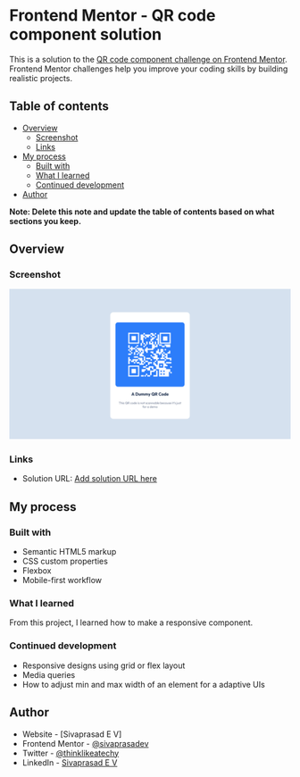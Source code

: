 # Frontend Mentor - QR code component solution

This is a solution to the [QR code component challenge on Frontend Mentor](https://www.frontendmentor.io/challenges/qr-code-component-iux_sIO_H). Frontend Mentor challenges help you improve your coding skills by building realistic projects. 

## Table of contents

- [Overview](#overview)
  - [Screenshot](#screenshot)
  - [Links](#links)
- [My process](#my-process)
  - [Built with](#built-with)
  - [What I learned](#what-i-learned)
  - [Continued development](#continued-development)
- [Author](#author)

**Note: Delete this note and update the table of contents based on what sections you keep.**

## Overview

### Screenshot

![](./Assets/screenshot.png)

### Links

- Solution URL: [Add solution URL here](https://github.com/sivaprasadev/front-end-mentor-challenges/tree/main/QR%20code)

## My process

### Built with

- Semantic HTML5 markup
- CSS custom properties
- Flexbox
- Mobile-first workflow

### What I learned

From this project, I learned how to make a responsive component.

### Continued development

- Responsive designs using grid or flex layout
- Media queries
- How to adjust min and max width of an element for a adaptive UIs

## Author

- Website - [Sivaprasad E V]
- Frontend Mentor - [@sivaprasadev](https://www.frontendmentor.io/profile/yourusername)
- Twitter - [@thinklikeatechy](https://twitter.com/thinklikeatechy)
- LinkedIn - [Sivaprasad E V](https://www.linkedin.com/in/sivaprasadev/)

